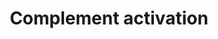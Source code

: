 ---
annotations:
- id: PW:0000503
  parent: regulatory pathway
  type: Pathway Ontology
  value: classical complement pathway
authors:
- Nsalomonis
- MaintBot
- Khanspers
- Michiel
- Christine Chichester
- Mkutmon
- AlexanderPico
- Egonw
- Eweitz
citedin:
- link: PMC7439438
  title: Cell invasion in digital microfluidic microgel systems (2020)
- link: PMC6117012
  title: A proteomic signature that reflects pancreatic beta-cell function (2018)
- link: PMC5085087
  title: Long Term Culture of the A549 Cancer Cell Line Promotes Multilamellar Body
    Formation and Differentiation towards an Alveolar Type II Pneumocyte Phenotype
    (2016)
- link: PMC9607846
  title: 'Discovering Common Pathogenic Mechanisms of COVID-19 and Parkinson Disease:
    An Integrated Bioinformatics Analysis (2022)'
communities:
- ONTOX
description: 'The complement system is a biochemical cascade that helps, or complements,
  the ability of antibodies to clear pathogens from an organism. It is part of the
  immune system called the innate immune system that is not adaptable and does not
  change over the course of an individual''s lifetime. However, it can be recruited
  and brought into action by the adaptive immune system. The classical pathway of
  activation of the complement system is a group of blood proteins that mediate the
  specific antibody response. [source: Wikipedia]  The classical pathway begins with
  circulating C1Q binding to an antigen on the surface of a pathogen, which goes on
  to active and recruit 2 copies of each C1R and C1S, forming a C1 complex. The activated
  C1 complex cleaves C2 and C4. Activated cleavage products C2A and C4B combine to
  form  C3 convertase, which cleaves C3. The cleavage product C3B joins the complex
  to form C5 convertase, which cleaves C5. The cleavage product C5B joins C6, C7,
  C8 and multiple copies of C9 to form the membrane attack complex, which forms a
  channel for water to flood into the target cell, leading to osmotic lysis. The decay
  accelerating factor (DAF) inhibits C3 convertase.  The lectin pathway involves mannose-binding
  lectin (MBL) binding the surface of the pathogen instead of C1Q. MBL-associated
  serine proteases MASP1 and MASP1 can cleave C2 and C4 in place of the C1 complex,
  leading to the formation of C3 convertase and the subsequent cascade.  The alternative
  pathway relies on the spontaneous hydrolysis of C3 and the cleavage of factor B
  (CFB) by factor D (CFD), which form an alternative C3 convertase stabilized by factor
  P (CFP). Additional copies of the cleavage product C3B are recruited to the complex,
  resulting in an alternative C5 convertase, which cleaves C5 and contributes C5B
  to the formation of the membrane attack complex.  Proteins on this pathway have
  targeted assays available via the [CPTAC Assay Portal](https://assays.cancer.gov/available_assays?wp_id=WP545)'
last-edited: 2025-06-24
ndex: 968eff84-8b5f-11eb-9e72-0ac135e8bacf
organisms:
- Homo sapiens
redirect_from:
- /index.php/Pathway:WP545
- /instance/WP545
- /instance/WP545_r139595
revision: r139595
schema-jsonld:
- '@context': https://schema.org/
  '@id': https://wikipathways.github.io/pathways/WP545.html
  '@type': Dataset
  creator:
    '@type': Organization
    name: WikiPathways
  description: 'The complement system is a biochemical cascade that helps, or complements,
    the ability of antibodies to clear pathogens from an organism. It is part of the
    immune system called the innate immune system that is not adaptable and does not
    change over the course of an individual''s lifetime. However, it can be recruited
    and brought into action by the adaptive immune system. The classical pathway of
    activation of the complement system is a group of blood proteins that mediate
    the specific antibody response. [source: Wikipedia]  The classical pathway begins
    with circulating C1Q binding to an antigen on the surface of a pathogen, which
    goes on to active and recruit 2 copies of each C1R and C1S, forming a C1 complex.
    The activated C1 complex cleaves C2 and C4. Activated cleavage products C2A and
    C4B combine to form  C3 convertase, which cleaves C3. The cleavage product C3B
    joins the complex to form C5 convertase, which cleaves C5. The cleavage product
    C5B joins C6, C7, C8 and multiple copies of C9 to form the membrane attack complex,
    which forms a channel for water to flood into the target cell, leading to osmotic
    lysis. The decay accelerating factor (DAF) inhibits C3 convertase.  The lectin
    pathway involves mannose-binding lectin (MBL) binding the surface of the pathogen
    instead of C1Q. MBL-associated serine proteases MASP1 and MASP1 can cleave C2
    and C4 in place of the C1 complex, leading to the formation of C3 convertase and
    the subsequent cascade.  The alternative pathway relies on the spontaneous hydrolysis
    of C3 and the cleavage of factor B (CFB) by factor D (CFD), which form an alternative
    C3 convertase stabilized by factor P (CFP). Additional copies of the cleavage
    product C3B are recruited to the complex, resulting in an alternative C5 convertase,
    which cleaves C5 and contributes C5B to the formation of the membrane attack complex.  Proteins
    on this pathway have targeted assays available via the [CPTAC Assay Portal](https://assays.cancer.gov/available_assays?wp_id=WP545)'
  keywords:
  - C1QA
  - C1QB
  - C1QG
  - C1R
  - C1S
  - C2
  - C2A
  - C3
  - C3B
  - C4A
  - C4B
  - C5
  - C5B
  - C6
  - C7
  - C8A
  - C8B
  - C8G
  - C9
  - CFB
  - CFBb
  - CFD
  - CFP
  - DAF
  - H₂O
  - MASP1
  - MASP2
  license: CC0
  name: Complement activation
seo: CreativeWork
title: Complement activation
wpid: WP545
---